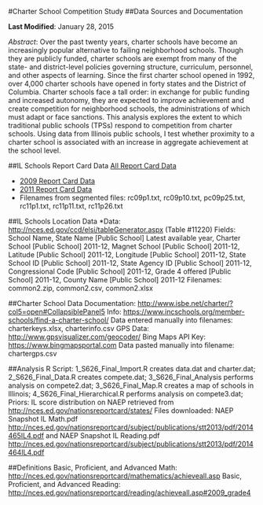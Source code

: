 #Charter School Competition Study
##Data Sources and Documentation

**Last Modified**: January 28, 2015

*Abstract*: Over the past twenty years, charter schools have become an increasingly popular alternative to failing neighborhood schools.  Though they are publicly funded, charter schools are exempt from many of the state- and district-level policies governing structure, curriculum, personnel, and other aspects of learning.  Since the first charter school opened in 1992, over 4,000 charter schools have opened in forty states and the District of Columbia. Charter schools face a tall order: in exchange for public funding and increased autonomy, they are expected to improve achievement and create competition for neighborhood schools, the administrations of which must adapt or face sanctions.  This analysis explores the extent to which traditional public schools (TPSs) respond to competition from charter schools.  Using data from Illinois public schools, I test whether proximity to a charter school is associated with an increase in aggregate achievement at the school level.

##IL Schools Report Card Data
[All Report Card Data](http://www.isbe.net/assessment/report_card.htm) 
* [2009 Report Card Data](http://www.isbe.net/research/zip/2009_rc_separated.zip)
* [2011 Report Card Data](http://www.isbe.net/assessment/zip/2012_rc_separated.zip) 
* Filenames from segmented files: rc09p1.txt, rc09p10.txt, pc09p25.txt, rc11p1.txt, rc11p11.txt, rc11p26.txt

##IL Schools Location Data
*Data: http://nces.ed.gov/ccd/elsi/tableGenerator.aspx (Table #11220)
Fields: School Name, State Name [Public School] Latest available year, Charter School [Public School] 2011-12, Magnet School [Public School] 2011-12, Latitude [Public School] 2011-12, Longitude [Public School] 2011-12, State School ID [Public School] 2011-12, State Agency ID [Public School] 2011-12, Congressional Code [Public School] 2011-12, Grade 4 offered [Public School] 2011-12, County Name [Public School] 2011-12
Filenames: common2.zip, common2.csv, common2.xlsx

##Charter School Data
Documentation: http://www.isbe.net/charter/?col5=open#CollapsiblePanel5
Info: https://www.incschools.org/member-schools/find-a-charter-school/
Data entered manually into filenames: charterkeys.xlsx, charterinfo.csv
GPS Data: http://www.gpsvisualizer.com/geocoder/
Bing Maps API Key: https://www.bingmapsportal.com
Data pasted manually into filename: chartergps.csv

##Analysis
R Script: 1_S626_Final_Import.R creates data.dat and charter.dat; 2_S626_Final_Data.R creates compete.dat; 3_S626_Final_Analysis performs analysis on compete2.dat; 3_S626_Final_Map.R creates a map of schools in Illinois; 4_S626_Final_Hierarchical.R performs analysis on compete3.dat;
Priors: IL score distribution on NAEP retrieved from http://nces.ed.gov/nationsreportcard/states/
Files downloaded: NAEP Snapshot IL Math.pdf http://nces.ed.gov/nationsreportcard/subject/publications/stt2013/pdf/2014465IL4.pdf and NAEP Snapshot IL Reading.pdf http://nces.ed.gov/nationsreportcard/subject/publications/stt2013/pdf/2014464IL4.pdf

##Definitions
Basic, Proficient, and Advanced Math: http://nces.ed.gov/nationsreportcard/mathematics/achieveall.asp
Basic, Proficient, and Advanced Reading: http://nces.ed.gov/nationsreportcard/reading/achieveall.asp#2009_grade4


